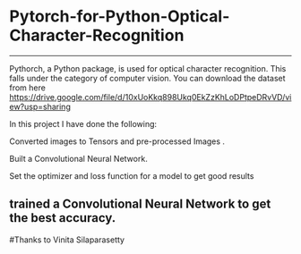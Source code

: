# Pytorch-for-Python-Optical-Character-Recognition
-------------------------------------------------------------------------------------------------------------------------
Pythorch, a Python package, is used for optical character recognition. This falls under the category of computer vision.
You can download the dataset from here https://drive.google.com/file/d/10xUoKkq898Ukq0EkZzKhLoDPtpeDRvVD/view?usp=sharing

In this project I have done the following:

Converted images to Tensors and pre-processed Images .

 Built a Convolutional Neural Network.

Set the optimizer and loss function for a model to get good results

trained a Convolutional Neural Network to get the best accuracy.
-------------------------------------------------------------------------------------------------------------------------







#Thanks to Vinita Silaparasetty

